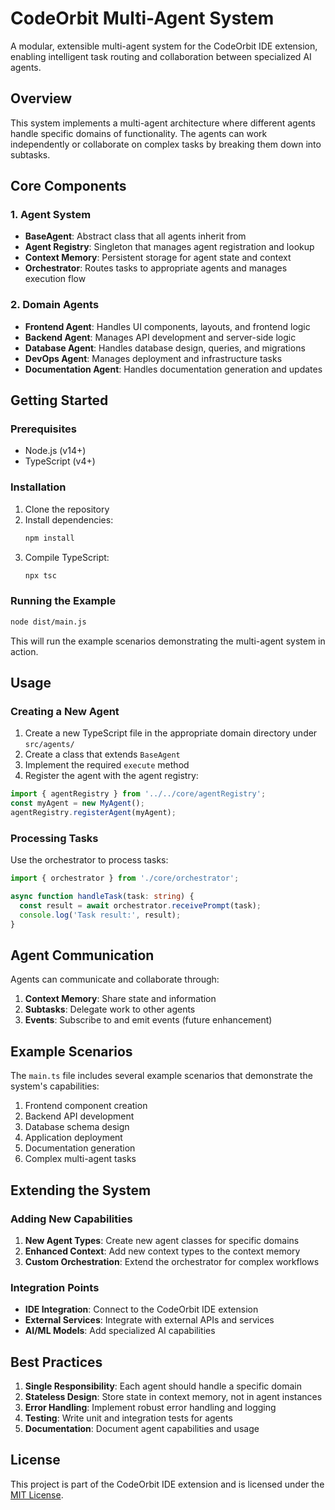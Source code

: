 # CodeOrbit Multi-Agent System

A modular, extensible multi-agent system for the CodeOrbit IDE extension, enabling intelligent task routing and collaboration between specialized AI agents.

## Overview

This system implements a multi-agent architecture where different agents handle specific domains of functionality. The agents can work independently or collaborate on complex tasks by breaking them down into subtasks.

## Core Components

### 1. Agent System
- **BaseAgent**: Abstract class that all agents inherit from
- **Agent Registry**: Singleton that manages agent registration and lookup
- **Context Memory**: Persistent storage for agent state and context
- **Orchestrator**: Routes tasks to appropriate agents and manages execution flow

### 2. Domain Agents
- **Frontend Agent**: Handles UI components, layouts, and frontend logic
- **Backend Agent**: Manages API development and server-side logic
- **Database Agent**: Handles database design, queries, and migrations
- **DevOps Agent**: Manages deployment and infrastructure tasks
- **Documentation Agent**: Handles documentation generation and updates

## Getting Started

### Prerequisites
- Node.js (v14+)
- TypeScript (v4+)

### Installation

1. Clone the repository
2. Install dependencies:
   ```bash
   npm install
   ```
3. Compile TypeScript:
   ```bash
   npx tsc
   ```

### Running the Example

```bash
node dist/main.js
```

This will run the example scenarios demonstrating the multi-agent system in action.

## Usage

### Creating a New Agent

1. Create a new TypeScript file in the appropriate domain directory under `src/agents/`
2. Create a class that extends `BaseAgent`
3. Implement the required `execute` method
4. Register the agent with the agent registry:

```typescript
import { agentRegistry } from '../../core/agentRegistry';
const myAgent = new MyAgent();
agentRegistry.registerAgent(myAgent);
```

### Processing Tasks

Use the orchestrator to process tasks:

```typescript
import { orchestrator } from './core/orchestrator';

async function handleTask(task: string) {
  const result = await orchestrator.receivePrompt(task);
  console.log('Task result:', result);
}
```

## Agent Communication

Agents can communicate and collaborate through:

1. **Context Memory**: Share state and information
2. **Subtasks**: Delegate work to other agents
3. **Events**: Subscribe to and emit events (future enhancement)

## Example Scenarios

The `main.ts` file includes several example scenarios that demonstrate the system's capabilities:

1. Frontend component creation
2. Backend API development
3. Database schema design
4. Application deployment
5. Documentation generation
6. Complex multi-agent tasks

## Extending the System

### Adding New Capabilities

1. **New Agent Types**: Create new agent classes for specific domains
2. **Enhanced Context**: Add new context types to the context memory
3. **Custom Orchestration**: Extend the orchestrator for complex workflows

### Integration Points

- **IDE Integration**: Connect to the CodeOrbit IDE extension
- **External Services**: Integrate with external APIs and services
- **AI/ML Models**: Add specialized AI capabilities

## Best Practices

1. **Single Responsibility**: Each agent should handle a specific domain
2. **Stateless Design**: Store state in context memory, not in agent instances
3. **Error Handling**: Implement robust error handling and logging
4. **Testing**: Write unit and integration tests for agents
5. **Documentation**: Document agent capabilities and usage

## License

This project is part of the CodeOrbit IDE extension and is licensed under the [MIT License](LICENSE).
